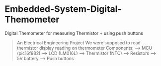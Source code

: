 # Embedded-System-Digital-Themometer
Digital Themometer for measuring Thermistor + using push buttons
> An Electrical Engineering Project
> We were supposed to read thermistor display reading on thermometer
> Components:
  --> MCU (pic16f882)
  --> LCD (LM016L)
  --> Thermistor (NTC)
  --> Resistors
  --> 5V battery
  --> Push buttons
